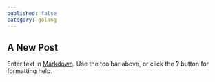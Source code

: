 ```yaml
---
published: false
category: golang
---
```

## A New Post

Enter text in [Markdown](http://daringfireball.net/projects/markdown/). Use the toolbar above, or click the **?** button for formatting help.
